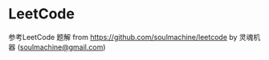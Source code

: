 # LeetCode
参考LeetCode 题解
from https://github.com/soulmachine/leetcode by 灵魂机器 (soulmachine@gmail.com)
